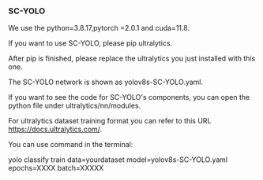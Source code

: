 ### SC-YOLO

We use the python=3.8.17,pytorch =2.0.1 and cuda=11.8.

If you want to use SC-YOLO, please pip ultralytics.

After pip is finished, please replace the ultralytics  you just installed with this one.

The SC-YOLO network is shown as yolov8s-SC-YOLO.yaml.

If you want to see the  code for SC-YOLO's components, you can open the python file under ultralytics/nn/modules.

For ultralytics dataset training format you can refer to this URL https://docs.ultralytics.com/.

You can use command in the terminal:

yolo classify train data=yourdataset model=yolov8s-SC-YOLO.yaml epochs=XXXX batch=XXXXX 
